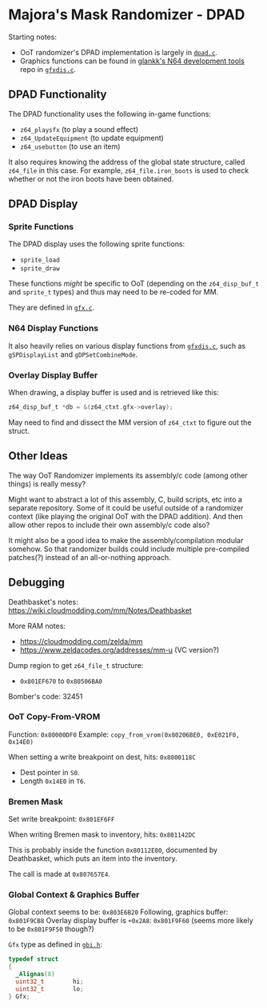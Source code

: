 Majora's Mask Randomizer - DPAD
===============================

Starting notes:

- OoT randomizer's DPAD implementation is largely in [`dpad.c`][ootr_dpad.c].
- Graphics functions can be found in [glankk's N64 development tools][glankk_n64] repo in
  [`gfxdis.c`][n64_gfxdis.c].

## DPAD Functionality

The DPAD functionality uses the following in-game functions:

- `z64_playsfx` (to play a sound effect)
- `z64_UpdateEquipment` (to update equipment)
- `z64_usebutton` (to use an item)

It also requires knowing the address of the global state structure, called `z64_file` in this case.
For example, `z64_file.iron_boots` is used to check whether or not the iron boots have been obtained.

## DPAD Display

### Sprite Functions

The DPAD display uses the following sprite functions:

- `sprite_load`
- `sprite_draw`

These functions *might* be specific to OoT (depending on the `z64_disp_buf_t` and `sprite_t` types)
and thus may need to be re-coded for MM.

They are defined in [`gfx.c`][ootr_gfx.c].

### N64 Display Functions

It also heavily relies on various display functions from [`gfxdis.c`][n64_gfxdis.c], such as
`gSPDisplayList` and `gDPSetCombineMode`.

### Overlay Display Buffer

When drawing, a display buffer is used and is retrieved like this:

```c
z64_disp_buf_t *db = &(z64_ctxt.gfx->overlay);
```

May need to find and dissect the MM version of `z64_ctxt` to figure out the struct.

## Other Ideas

The way OoT Randomizer implements its assembly/c code (among other things) is really messy?

Might want to abstract a lot of this assembly, C, build scripts, etc into a separate repository.
Some of it could be useful outside of a randomizer context (like playing the original OoT with the
DPAD addition). And then allow other repos to include their own assembly/c code also?

It might also be a good idea to make the assembly/compilation modular somehow. So that randomizer
builds could include multiple pre-compiled patches(?) instead of an all-or-nothing approach.

## Debugging

Deathbasket's notes: https://wiki.cloudmodding.com/mm/Notes/Deathbasket

More RAM notes:
- https://cloudmodding.com/zelda/mm
- https://www.zeldacodes.org/addresses/mm-u (VC version?)

Dump region to get `z64_file_t` structure:
- `0x801EF670` to `0x80506BA0`

Bomber's code: 32451

### OoT Copy-From-VROM

Function: `0x80000DF0`
Example: `copy_from_vrom(0x80206BE0, 0xE021F0, 0x14E0)`

When setting a write breakpoint on dest, hits: `0x8000118C`
- Dest pointer in `S0`.
- Length `0x14E0` in `T6`.

### Bremen Mask

Set write breakpoint: `0x801EF6FF`

When writing Bremen mask to inventory, hits: `0x801142DC`

This is probably inside the function `0x80112E80`, documented by Deathbasket, which puts an item into the inventory.

The call is made at `0x807657E4`.

### Global Context & Graphics Buffer

Global context seems to be: `0x803E6B20`
Following, graphics buffer: `0x801F9CB8`
Overlay display buffer is `+0x2A8`: `0x801F9F60` (seems more likely to be `0x801F9F50` though?)

`Gfx` type as defined in [`gbi.h`][n64_gbi.h_Gfx]:

```c
typedef struct
{
  _Alignas(8)
  uint32_t        hi;
  uint32_t        lo;
} Gfx;
```

[ootr_dpad.c]:https://github.com/TestRunnerSRL/OoT-Randomizer/blob/master/ASM/c/dpad.c
[glankk_n64]:https://github.com/glankk/n64
[ootr_gfx.c]:https://github.com/TestRunnerSRL/OoT-Randomizer/blob/master/ASM/c/gfx.c
[n64_gbi.h_Gfx]:https://github.com/glankk/n64/blob/588d1ff03a9e79f36a17bbbdc2a3a8537251a118/include/n64/gbi.h#L2543
[n64_gfxdis.c]:https://github.com/glankk/n64/blob/master/src/gfxdis/gfxdis.c
